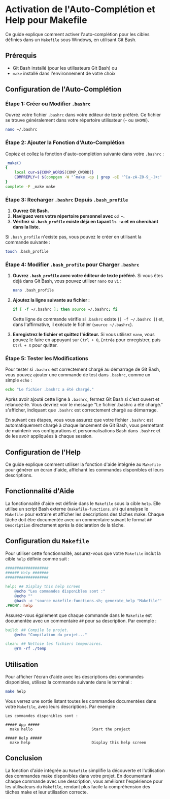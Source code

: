 # Activation de l'Auto-Complétion et Help pour Makefile

Ce guide explique comment activer l'auto-complétion pour les cibles définies dans un `Makefile` sous Windows, en utilisant Git Bash.

## Prérequis

- Git Bash installé (pour les utilisateurs Git Bash) ou
- `make` installé dans l'environnement de votre choix

## Configuration de l'Auto-Complétion

### Étape 1: Créer ou Modifier `.bashrc`

Ouvrez votre fichier `.bashrc` dans votre éditeur de texte préféré. Ce fichier se trouve généralement dans votre répertoire utilisateur (`~` ou `$HOME`).

```bash
nano ~/.bashrc
```

### Étape 2: Ajouter la Fonction d'Auto-Complétion

Copiez et collez la fonction d'auto-complétion suivante dans votre `.bashrc` :

```bash
_make()
{
    local cur=${COMP_WORDS[COMP_CWORD]}
    COMPREPLY=( $(compgen -W "`make -qp | grep -oE '^[a-zA-Z0-9_-]+:' | sed 's/://'`" -- $cur) )
}
complete -F _make make
```

### Étape 3: Recharger `.bashrc` Depuis `.bash_profile`

1. **Ouvrez Git Bash.**
2. **Naviguez vers votre répertoire personnel avec `cd ~`.**
3. **Vérifiez si `.bash_profile` existe déjà en tapant `ls -a` et en cherchant dans la liste.**

Si `.bash_profile` n'existe pas, vous pouvez le créer en utilisant la commande suivante :

```bash
touch .bash_profile
```

### Étape 4: Modifier `.bash_profile` pour Charger `.bashrc`

1. **Ouvrez `.bash_profile` avec votre éditeur de texte préféré.** Si vous êtes déjà dans Git Bash, vous pouvez utiliser `nano` ou `vi` :

   ```bash
   nano .bash_profile
   ```

2. **Ajoutez la ligne suivante au fichier :**

   ```bash
   if [ -f ~/.bashrc ]; then source ~/.bashrc; fi
   ```

   Cette ligne de commande vérifie si `.bashrc` existe (`[ -f ~/.bashrc ]`) et, dans l'affirmative, il exécute le fichier (`source ~/.bashrc`).

3. **Enregistrez le fichier et quittez l'éditeur.** Si vous utilisez `nano`, vous pouvez le faire en appuyant sur `Ctrl + O`, `Entrée` pour enregistrer, puis `Ctrl + X` pour quitter.

### Étape 5: Tester les Modifications

Pour tester si `.bashrc` est correctement chargé au démarrage de Git Bash, vous pouvez ajouter une commande de test dans `.bashrc`, comme un simple `echo` :

```bash
echo "Le fichier .bashrc a été chargé."
```

Après avoir ajouté cette ligne à `.bashrc`, fermez Git Bash si c'est ouvert et relancez-le. Vous devriez voir le message "Le fichier .bashrc a été chargé." s'afficher, indiquant que `.bashrc` est correctement chargé au démarrage.

En suivant ces étapes, vous vous assurez que votre fichier `.bashrc` est automatiquement chargé à chaque lancement de Git Bash, vous permettant de maintenir vos configurations et personnalisations Bash dans `.bashrc` et de les avoir appliquées à chaque session.

## Configuration de l'Help

Ce guide explique comment utiliser la fonction d'aide intégrée au `Makefile` pour générer un écran d'aide, affichant les commandes disponibles et leurs descriptions.

## Fonctionnalité d'Aide

La fonctionnalité d'aide est définie dans le `Makefile` sous la cible `help`. Elle utilise un script Bash externe (`makefile-functions.sh`) qui analyse le `Makefile` pour extraire et afficher les descriptions des tâches make. Chaque tâche doit être documentée avec un commentaire suivant le format `## Description` directement après la déclaration de la tâche.

## Configuration du `Makefile`

Pour utiliser cette fonctionnalité, assurez-vous que votre `Makefile` inclut la cible `help` définie comme suit :

```makefile
###################
###### Help #######
###################

help: ## Display this help screen
	@echo "Les commandes disponibles sont :"
	@echo ""
	@bash -c 'source makefile-functions.sh; generate_help "Makefile"'
.PHONY: help
```

Assurez-vous également que chaque commande dans le `Makefile` est documentée avec un commentaire `##` pour sa description. Par exemple :

```makefile
build: ## Compile le projet.
	@echo "Compilation du projet..."

clean: ## Nettoie les fichiers temporaires.
	@rm -rf ./temp
```

## Utilisation

Pour afficher l'écran d'aide avec les descriptions des commandes disponibles, utilisez la commande suivante dans le terminal :

```bash
make help
```

Vous verrez une sortie listant toutes les commandes documentées dans votre `Makefile`, avec leurs descriptions. Par exemple :

```
Les commandes disponibles sont :

##### App #####
  make hello                          Start the project

##### Help #####
  make help                           Display this help screen
```

## Conclusion

La fonction d'aide intégrée au `Makefile` simplifie la découverte et l'utilisation des commandes make disponibles dans votre projet. En documentant chaque commande avec une description, vous améliorez l'expérience pour les utilisateurs du `Makefile`, rendant plus facile la compréhension des tâches make et leur utilisation correcte.

